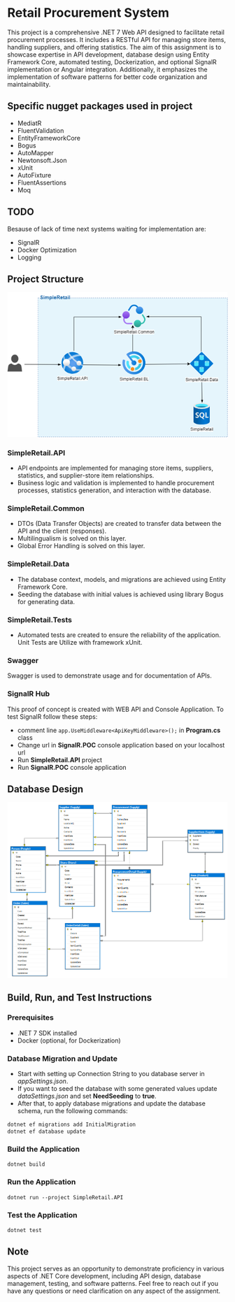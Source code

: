 # Retail Procurement System

This project is a comprehensive .NET 7 Web API designed to facilitate retail procurement processes. 
It includes a RESTful API for managing store items, handling suppliers, and offering statistics. 
The aim of this assignment is to showcase expertise in API development, database design using Entity Framework Core, automated testing, Dockerization, and optional SignalR implementation or Angular integration. 
Additionally, it emphasizes the implementation of software patterns for better code organization and maintainability.

## Specific nugget packages used in project
- MediatR
- FluentValidation
- EntityFrameworkCore
- Bogus
- AutoMapper
- Newtonsoft.Json
- xUnit
- AutoFixture
- FluentAssertions
- Moq

## TODO
Besause of lack of time next systems waiting for implementation are:
- SignalR
- Docker Optimization
- Logging

## Project Structure

![image info](./images/SimpleRetail_ProjectStructure.png)

### SimpleRetail.API
- API endpoints are implemented for managing store items, suppliers, statistics, and supplier-store item relationships.
- Business logic and validation is implemented to handle procurement processes, statistics generation, and interaction with the database.

### SimpleRetail.Common
- DTOs (Data Transfer Objects) are created to transfer data between the API and the client (responses).
- Multilingualism is solved on this layer.
- Global Error Handling is solved on this layer.

### SimpleRetail.Data
- The database context, models, and migrations are achieved using Entity Framework Core.
- Seeding the database with initial values is achieved using library Bogus for generating data.

### SimpleRetail.Tests
- Automated tests are created to ensure the reliability of the application. Unit Tests are Utilize with framework xUnit.

### Swagger
Swagger is used to demonstrate usage and for documentation of APIs.

### SignalR Hub
This proof of concept is created with WEB API and Console Application.
To test SignalR follow these steps:
- comment line `app.UseMiddleware<ApiKeyMiddleware>();` in **Program.cs** class
- Change url in **SignalR.POC** console application based on your localhost url
- Run **SimpleRetail.API** project
- Run **SignalR.POC** console application


## Database Design

![image info](./images/SimpleRetail_ER_diagram.png)


## Build, Run, and Test Instructions

### Prerequisites
- .NET 7 SDK installed
- Docker (optional, for Dockerization)

### Database Migration and Update
- Start with setting up Connection String to you database server in <em>appSettings.json</em>.
- If you want to seed the database with some generated values update <em>dataSettings.json</em> and set **NeedSeeding** to **true**.
- After that, to apply database migrations and update the database schema, run the following commands:
```
dotnet ef migrations add InitialMigration
dotnet ef database update
```

### Build the Application
```
dotnet build
```

### Run the Application
```
dotnet run --project SimpleRetail.API
```

### Test the Application
```
dotnet test
```


## Note
This project serves as an opportunity to demonstrate proficiency in various aspects of .NET Core development, including API design, database management, testing, and software patterns.
Feel free to reach out if you have any questions or need clarification on any aspect of the assignment.